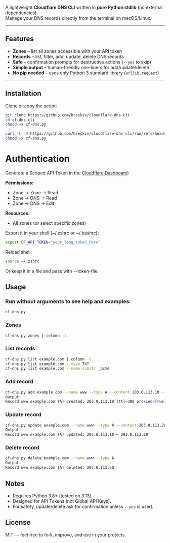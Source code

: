 A lightweight **Cloudflare DNS CLI** written in **pure Python stdlib** (no external dependencies).  
Manage your DNS records directly from the terminal on macOS/Linux.

---

## Features

- **Zones** – list all zones accessible with your API token  
- **Records** – list, filter, add, update, delete DNS records  
- **Safe** – confirmation prompts for destructive actions (`--yes` to skip)  
- **Simple output** – human-friendly one-liners for add/update/delete  
- **No pip needed** – uses only Python 3 standard library (`urllib.request`)  

---

## Installation

Clone or copy the script:

```bash
git clone https://github.com/hreskiv/cloudflare-dns-cli
cd cf-dns-cli
chmod +x cf-dns.py
```
```bash
curl -L -O https://github.com/hreskiv/cloudflare-dns-cli/raw/refs/heads/main/cf-dns.py
chmod +x cf-dns.py
```

# Authentication

Generate a Scoped API Token in the [Cloudflare Dashboard](https://dash.cloudflare.com/?to=/:account/api-tokens):

**Permissions:**
- Zone → Zone → Read  
- Zone → DNS → Read  
- Zone → DNS → Edit  

**Resources:**
- All zones (or select specific zones)



Export it in your shell (~/.zshrc or ~/.bashrc):
```bash
export CF_API_TOKEN="your_long_token_here"
```

Reload shell:
```bash
source ~/.zshrc
```

Or keep it in a file and pass with --token-file.

## Usage
### Run without arguments to see help and examples:
```bash 
cf-dns.py
```

### Zones
```bash 
cf-dns.py zones | column -t
```

### List records
```bash 
cf-dns.py list example.com | column -t
cf-dns.py list example.com --type TXT
cf-dns.py list example.com --name-substr _acme
```
### Add record
```bash 
cf-dns.py add example.com --name www --type A --content 203.0.113.10 --ttl 300 --proxied on
Output:
Record www.example.com (A) created: 203.0.113.10 (ttl=300 proxied=True)
```
### Update record
```bash 
cf-dns.py update example.com --name www --type A --content 203.0.113.20
Output:
Record www.example.com (A) updated: 203.0.113.10 → 203.0.113.20
```
### Delete record
```bash 
cf-dns.py delete example.com --name www --type A
Output:
Record www.example.com (A) deleted: 203.0.113.20
```

## Notes

- Requires Python 3.8+ (tested on 3.13).  
- Designed for API Tokens (not Global API Keys).  
- For safety, update/delete ask for confirmation unless `--yes` is used.  

## License

MIT — feel free to fork, improve, and use in your projects.
